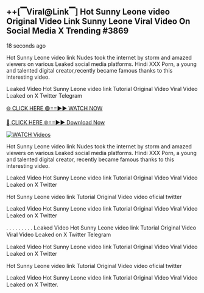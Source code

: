## ++[▔Viral@Link▔] Hot Sunny Leone video Original Video Link Sunny Leone Viral Video On Social Media X Trending #3869

18 seconds ago

Hot Sunny Leone video link Nudes took the internet by storm and amazed viewers on various Leaked social media platforms. Hindi XXX Porn, a young and talented digital creator,recently became famous thanks to this interesting video.

L𝚎aked Video Hot Sunny Leone video link Tutorial Original Video Viral Video L𝚎aked on X Twitter Telegram

[🌐 CLICK HERE 🟢==►► WATCH NOW](https://dekho-ki-hoy-07-2k25.blogspot.com/2025/01/viral-tv.html)

[🔴 CLICK HERE 🌐==►► Download Now](https://dekho-ki-hoy-07-2k25.blogspot.com/2025/01/viral-tv.html)

[![WATCH Videos](https://i.imgur.com/PlrYii1.png)](https://dekho-ki-hoy-07-2k25.blogspot.com/2025/01/viral-tv.html)

Hot Sunny Leone video link Nudes took the internet by storm and amazed viewers on various Leaked social media platforms. Hindi XXX Porn, a young and talented digital creator, recently became famous thanks to this interesting video.

L𝚎aked Video Hot Sunny Leone video link Tutorial Original Video Viral Video L𝚎aked on X Twitter

Hot Sunny Leone video link Tutorial Original Video video oficial twitter

L𝚎aked Video Hot Sunny Leone video link Tutorial Original Video Viral Video L𝚎aked on X Twitter

. . . . . . . . . L𝚎aked Video Hot Sunny Leone video link Tutorial Original Video Viral Video L𝚎aked on X Twitter Telegram

L𝚎aked Video Hot Sunny Leone video link Tutorial Original Video Viral Video L𝚎aked on X Twitter

Hot Sunny Leone video link Tutorial Original Video video oficial twitter

L𝚎aked Video Hot Sunny Leone video link Tutorial Original Video Viral Video L𝚎aked on X Twitter.